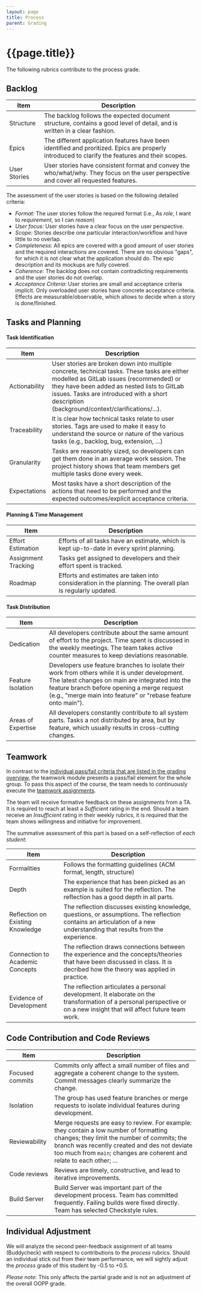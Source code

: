 ```yaml
---
layout: page
title: Process
parent: Grading
---
```


# {{page.title}}

The following rubrics contribute to the process grade.

## Backlog

| Item | Description |
| --- | --- |
| Structure | The backlog follows the expected document structure, contains a good level of detail, and is written in a clear fashion. |
| Epics | The different application features have been identified and proritized. Epics are properly introduced to clarify the features and their scopes. |
| User Stories | User stories have consistent format and convey the who/what/why. They focus on the user perspective and cover all requested features. |

The assessment of the user stories is based on the following detailed criteria:

- *Format:* The user stories follow the required format (i.e., As *role*, I want to *requirement*,  so I can *reason*)
- *User focus:* User stories have a clear focus on the user perspective.
- *Scope:* Stories describe one particular interaction/workflow and have little to no overlap.
- *Completeness:* All epics are covered with a good amount of user stories and the required interactions are covered. There are no obvious "gaps", for which it is not clear what the application should do. The epic description and its mockups are fully covered.
- *Coherence:* The backlog does not contain contradicting requirements and the user stories do not overlap.
- *Acceptance Criteria:* User stories are small and acceptance criteria implicit. Only overloaded user stories have concrete acceptance criteria. Effects are measurable/observable, which allows to decide when a story is done/finished.


## Tasks and Planning

#### Task Identification

| Item | Description |
| --- | --- |
| Actionability | User stories are broken down into multiple concrete, technical tasks. These tasks are either modelled as GitLab issues (recommended) or they have been added as nested lists to GitLab issues. Tasks are introduced with a short description (background/context/clarifications/...). |
| Traceability | It is clear how technical tasks relate to user stories. Tags are used to make it easy to understand the source or nature of the various tasks (e.g., backlog, bug, extension, ...) |
| Granularity | Tasks are reasonably sized, so developers can get them done in an average work session. The project history shows that team members get multiple tasks done every week. |
| Expectations | Most tasks have a short description of the actions that need to be performed and the expected outcomes/explicit acceptance criteria. |

#### Planning & Time Management

| Item | Description |
| --- | --- |
| Effort Estimation | Efforts of all tasks have an estimate, which is kept up-to-date in every sprint planning. |
| Assignment Tracking | Tasks get assigned to developers and their effort spent is tracked. |
| Roadmap | Efforts and estimates are taken into consideration in the planning. The overall plan is regularly updated. |

#### Task Distribution

| Item | Description |
| --- | --- |
| Dedication | All developers contribute about the same amount of effort to the project. Time spent is discussed in the weekly meetings. The team takes active counter measures to keep deviations reasonable. |
| Feature Isolation | Developers use feature branches to isolate their work from others while it is under development. The latest changes on main are integrated into the feature branch before opening a merge request (e.g., "merge main into feature" or "rebase feature onto main"). |
| Areas of Expertise | All developers constantly contribute to all system parts. Tasks a not distributed by area, but by feature, which usually results in cross-cutting changes. |


 
## Teamwork

In contrast to the [individual pass/fail criteria that are listed in the grading overview]({{site.baseurl}}/grading/#passfail-criteria), the teamwork module presents a pass/fail element for the whole group.
To pass this aspect of the course, the team needs to continuously execute the [teamwork assignments]({{site.baseurl}}/assignments/teamwork).

The team will receive formative feedback on these assignments from a TA.
It is required to reach at least a *Sufficient* rating in the end.
Should a team receive an *Insufficient* rating in their weekly rubrics, it is required that the team shows willingness and initiative for improvement.

The summative assessment of this part is based on a self-reflection of *each student*:

| Item | Description |
| --- | --- |
| Formalities | Follows the formatting guidelines (ACM format, length, structure) |
| Depth | The experience that has been picked as an example is suited for the reflection. The reflection has a good depth in all parts. |
| Reflection on Existing Knowledge | The reflection discusses existing knowledge, questions, or assumptions. The reflection contains an articulation of a new understanding that results from the experience. |
| Connection to Academic Concepts | The reflection draws connections between the experience and the concepts/theories that have been discussed in class. It is decribed how the theory was applied in practice. |
| Evidence of Development | The reflection articulates a personal development. It elaborate on the transformation of a personal perspective or on a new insight that will affect future team work. |



## Code Contribution and Code Reviews

| Item | Description |
| --- | --- |
| Focused commits | Commits only affect a small number of files and aggregate a coherent change to the system. Commit messages clearly summarize the change.|
| Isolation | The group has used feature branches or merge requests to isolate individual features during development. |
| Reviewability | Merge requests are easy to review. For example: they contain a low number of formatting changes; they limit the number of commits; the branch was recently created and des not deviate too much from `main`; changes are coherent and relate to each other; ... |
| Code reviews | Reviews are timely, constructive, and lead to iterative improvements. |
| Build Server | Build Server was important part of the development process. Team has committed frequently. Failing builds were fixed directly. Team has selected Checkstyle rules. |



## Individual Adjustment

We will analyze the second peer-feedback assignment of all teams (Buddycheck) with respect to contributions to the *process* rubrics.
Should an individual stick out from their team performance, we will sightly adjust the *process* grade of this student by -0.5 to +0.5.

*Please note:* This only affects the partial grade and is not an adjustment of the overall OOPP grade.


